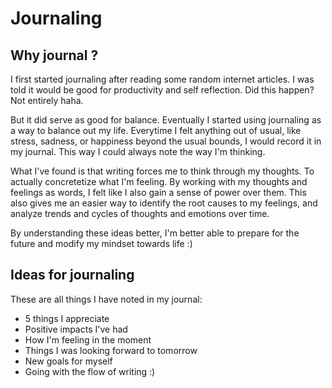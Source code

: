 # Journaling

## Why journal ?

I first started journaling after reading some random internet articles.
I was told it would be good for productivity and self reflection.
Did this happen? Not entirely haha.

But it did serve as good for balance. Eventually I started using journaling as a way to balance out my life. Everytime I felt anything out of usual, like stress, sadness, or happiness beyond the usual bounds, I would record it in my journal. This way I could always note the way I'm thinking.

What I've found is that writing forces me to think through my thoughts. To actually concretetize what I'm feeling.
By working with my thoughts and feelings as words, I felt like I also gain a sense of power over them.
This also gives me an easier way to identify the root causes to my feelings, and analyze trends and cycles of thoughts and emotions over time.

By understanding these ideas better, I'm better able to prepare for the future and modify my mindset towards life :)

## Ideas for journaling

These are all things I have noted in my journal:

- 5 things I appreciate
- Positive impacts I've had
- How I'm feeling in the moment
- Things I was looking forward to tomorrow
- New goals for myself
- Going with the flow of writing :)
